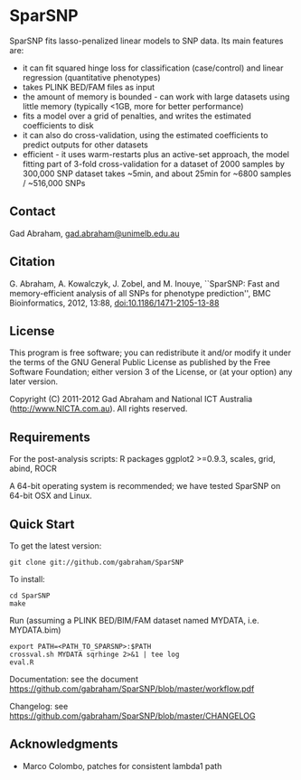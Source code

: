 SparSNP
=======

SparSNP fits lasso-penalized linear models to SNP data. Its main features are:

* it can fit squared hinge loss for classification (case/control) and linear regression (quantitative phenotypes)
* takes PLINK BED/FAM files as input
* the amount of memory is bounded - can work with large datasets using little memory (typically <1GB, more for better performance)
* fits a model over a grid of penalties, and writes the estimated coefficients to disk
* it can also do cross-validation, using the estimated coefficients to predict outputs for other datasets
* efficient - it uses warm-restarts plus an active-set approach, the model fitting part of 3-fold cross-validation for a dataset of 2000
   samples by 300,000 SNP dataset takes ~5min, and about 25min for ~6800 samples / ~516,000 SNPs

Contact
-------

Gad Abraham, gad.abraham@unimelb.edu.au

Citation
--------

G. Abraham, A. Kowalczyk, J. Zobel, and M. Inouye, ``SparSNP: Fast and
memory-efficient analysis of all SNPs for phenotype prediction'', BMC
Bioinformatics,
2012, 13:88, [doi:10.1186/1471-2105-13-88](http://www.biomedcentral.com/1471-2105/13/88/)

License
-------

This program is free software; you can redistribute it and/or modify
it under the terms of the GNU General Public License as published by
the Free Software Foundation; either version 3 of the License, or
(at your option) any later version.

Copyright (C) 2011-2012 Gad Abraham and National ICT Australia
(http://www.NICTA.com.au).
All rights reserved.

Requirements
------------

   For the post-analysis scripts:  R packages ggplot2 >=0.9.3, scales, grid, abind, ROCR

   A 64-bit operating system is recommended; we have tested SparSNP on 64-bit
   OSX and Linux.


Quick Start
-----------

To get the latest version:

   ```
   git clone git://github.com/gabraham/SparSNP
   ```

To install:

   ```
   cd SparSNP
   make
   ```

Run (assuming a PLINK BED/BIM/FAM dataset named MYDATA, i.e. MYDATA.bim)

   ```
   export PATH=<PATH_TO_SPARSNP>:$PATH
   crossval.sh MYDATA sqrhinge 2>&1 | tee log
   eval.R
   ```


Documentation: see the document https://github.com/gabraham/SparSNP/blob/master/workflow.pdf

Changelog: see https://github.com/gabraham/SparSNP/blob/master/CHANGELOG

Acknowledgments
---------------

   * Marco Colombo, patches for consistent lambda1 path




